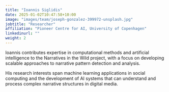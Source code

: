 ```yaml
---
title: "Ioannis Siglidis"
date: 2025-01-02T10:47:58+10:00
image: "images/team/joseph-gonzalez-399972-unsplash.jpg"
jobtitle: "Researcher"
affiliation: "Pioneer Centre for AI, University of Copenhagen"
linkedinurl: ""
weight: 2
---
```


Ioannis contributes expertise in computational methods and artificial intelligence to the Narratives in the Wild project, with a focus on developing scalable approaches to narrative pattern detection and analysis.

His research interests span machine learning applications in social computing and the development of AI systems that can understand and process complex narrative structures in digital media.
